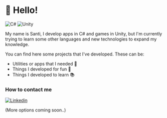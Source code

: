# 👋 Hello! 
![C#](https://img.shields.io/badge/C%23-239120?style=for-the-badge&logo=c-sharp&logoColor=white)
![Unity](https://img.shields.io/badge/Unity-100000?style=for-the-badge&logo=unity&logoColor=white)

My name is Santi, I develop apps in C# and games in Unity, but I'm currently trying to learn some other languages and new technologies to expand my knowledge. 

You can find here some projects that I've developed. These can be:

- Utilities or apps that I needed 🧰
- Things I developed for fun 🎉
- Things I developed to learn 📚

### How to contact me 

[![Linkedin](https://img.shields.io/badge/LinkedIn-0077B5?style=for-the-badge&logo=linkedin&logoColor=white)](https://es.linkedin.com/in/santisc)

(More options coming soon..)



